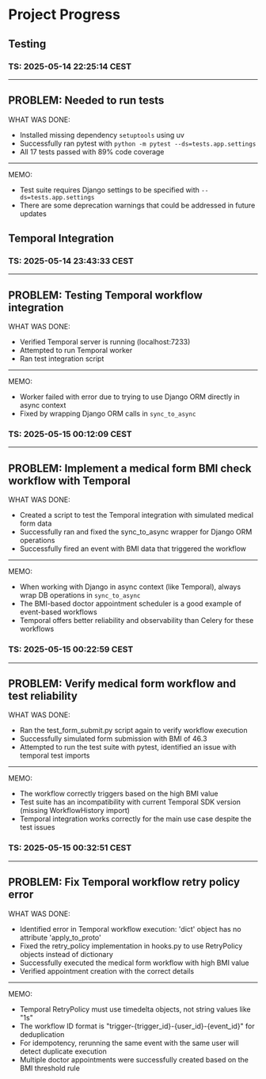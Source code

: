 # Project Progress

## Testing

### TS: 2025-05-14 22:25:14 CEST

---

## PROBLEM: Needed to run tests

WHAT WAS DONE:

- Installed missing dependency `setuptools` using uv
- Successfully ran pytest with `python -m pytest --ds=tests.app.settings`
- All 17 tests passed with 89% code coverage

---

MEMO:

- Test suite requires Django settings to be specified with `--ds=tests.app.settings`
- There are some deprecation warnings that could be addressed in future updates

## Temporal Integration

### TS: 2025-05-14 23:43:33 CEST

---

## PROBLEM: Testing Temporal workflow integration

WHAT WAS DONE:

- Verified Temporal server is running (localhost:7233)
- Attempted to run Temporal worker
- Ran test integration script

---

MEMO:

- Worker failed with error due to trying to use Django ORM directly in async context
- Fixed by wrapping Django ORM calls in `sync_to_async`

### TS: 2025-05-15 00:12:09 CEST

---

## PROBLEM: Implement a medical form BMI check workflow with Temporal

WHAT WAS DONE:

- Created a script to test the Temporal integration with simulated medical form data
- Successfully ran and fixed the sync_to_async wrapper for Django ORM operations
- Successfully fired an event with BMI data that triggered the workflow

---

MEMO:

- When working with Django in async context (like Temporal), always wrap DB operations in `sync_to_async`
- The BMI-based doctor appointment scheduler is a good example of event-based workflows
- Temporal offers better reliability and observability than Celery for these workflows

### TS: 2025-05-15 00:22:59 CEST

---

## PROBLEM: Verify medical form workflow and test reliability

WHAT WAS DONE:

- Ran the test_form_submit.py script again to verify workflow execution
- Successfully simulated form submission with BMI of 46.3
- Attempted to run the test suite with pytest, identified an issue with temporal test imports

---

MEMO:

- The workflow correctly triggers based on the high BMI value
- Test suite has an incompatibility with current Temporal SDK version (missing WorkflowHistory import)
- Temporal integration works correctly for the main use case despite the test issues

### TS: 2025-05-15 00:32:51 CEST

---

## PROBLEM: Fix Temporal workflow retry policy error

WHAT WAS DONE:

- Identified error in Temporal workflow execution: 'dict' object has no attribute 'apply_to_proto'
- Fixed the retry_policy implementation in hooks.py to use RetryPolicy objects instead of dictionary
- Successfully executed the medical form workflow with high BMI value
- Verified appointment creation with the correct details

---

MEMO:

- Temporal RetryPolicy must use timedelta objects, not string values like "1s"
- The workflow ID format is "trigger-{trigger_id}-{user_id}-{event_id}" for deduplication
- For idempotency, rerunning the same event with the same user will detect duplicate execution
- Multiple doctor appointments were successfully created based on the BMI threshold rule
